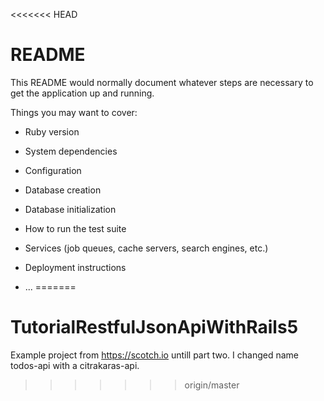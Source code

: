 <<<<<<< HEAD
# README

This README would normally document whatever steps are necessary to get the
application up and running.

Things you may want to cover:

* Ruby version

* System dependencies

* Configuration

* Database creation

* Database initialization

* How to run the test suite

* Services (job queues, cache servers, search engines, etc.)

* Deployment instructions

* ...
=======
# TutorialRestfulJsonApiWithRails5
Example project from https://scotch.io untill part two. I changed name todos-api with a citrakaras-api.
>>>>>>> origin/master
